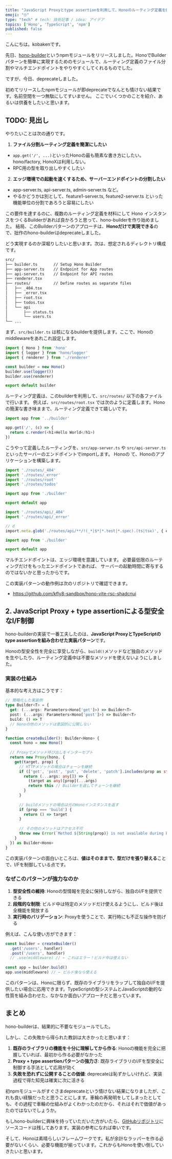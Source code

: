 ```yaml
---
title: "JavaScript Proxyとtype assertionを利用して、Honoのルーティング定義をBuilderパターンを容易にするhono-builderをリリースしてすぐdeprecateしたことを供養したい"
emoji: "🙄"
type: "tech" # tech: 技術記事 / idea: アイデア
topics: ['Hono', 'TypeScript', 'npm']
published: false
---
```


こんにちは。kobakenです。

先日、[hono-builder](https://www.npmjs.com/package/hono-builder)というnpmモジュールをリリースしました。HonoでBuilderパターンを簡単に実現するためのモジュールで、ルーティング定義のファイル分割やマルチエンドポイントをやりやすくしてくれるものでした。

ですが、今日、deprecateしました。

初めてリリースしたnpmモジュールが即deprecateでなんとも情けない結果です。名前空間を一つ無駄にしてすいません。
ここでいくつかのことを紹介、あるいは供養をしたいと思います。

## TODO: 見出し

やりたいことは次の通りです。

1. **ファイル分割ルーティング定義を簡潔にしたい**
  - `app.get('/', ...)`といったHonoの最も簡素な書き方にしたい。hono/factory, HonoXは利用しない。
  - RPC用の型を取り出しやすくしたい
2. **エッジ環境での起動を速くするため、サーバーエンドポイントの分割したい**
  - app-server.ts, api-server.ts, admin-server.ts など。
  - やるかどうかは別として、feature1-server.ts, feature2-server.ts といった機能単位の分割であろうと容易にしたい

この要件を達するのに、複数のルーティング定義を材料にして Hono インスタンスをつくるBuilderがあれば良かろうと思って、hono-builderを作り始めました。
結局、このBuilderパターンのアプローチは、**Honoだけで実現できる**ので、拙作のhono-builderはdeprecateしました。

どう実現するのか深堀りしたいと思います。次は、想定されるディレクトリ構成です。

```bash
src/
├── builder.ts       // Setup Hono Builder
├── app-server.ts    // Endpoint for App routes
├── api-server.ts    // Endpoint for API routes
├── renderer.tsx
├── routes/          // Define routes as separate files
│   ├── _404.tsx
│   ├── _error.tsx
│   ├── root.tsx
│   ├── todos.tsx
│   └── api
│       ├── status.ts
│       └── users.ts
└── ...

```

まず、`src/builder.ts` は核になるbuilderを提供します。ここで、Honoのmiddlewareをあれこれ設定します。

```typescript:src/builder.ts
import { Hono } from 'hono'
import { logger } from 'hono/logger'
import { renderer } from './renderer'

const builder = new Hono()
builder.use(logger())
builder.use(renderer)

export default builder
```

ルーティング定義は、このbuilderを利用して、`src/routes/` 以下の各ファイルで行います。
例えば、`src/routes/root.tsx` では次のように定義します。Honoの簡潔な書き味ままで、ルーティング定義できて嬉しいです。

```typescript
import app from '../builder'

app.get('/', (c) => {
  return c.render(<h1>Hello World</h1>)
})
```

こうやって定義したルーティングを、`src/app-server.ts` や `src/api-server.ts` といったサーバーのエンドポイントでimportします。
Honoの
て、Honoのアプリケーションを構築します。

```typescript:src/app-server.ts
import './routes/_404'
import './routes/_error'
import './routes/root'
import './routes/todos'

import app from './builder'

export default app
```

```typescript:src/api-server.ts
import './routes/api/_404'
import './routes/api/_error'

// d
import.meta.glob('./routes/api/**/!(_*|$*|*.test|*.spec).(ts|tsx)', { eager: true })

import app from './builder'

export default app
```

マルチエンドポイントは、エッジ環境を意識しています。
必要最低限のルーティングだけをもったエンドポイントであれば、
サーバーの起動時間に寄与するのではないかと思ったからです。


この実装パターンの動作例は次のリポジトリで確認できます。

- https://github.com/kfly8-sandbox/hono-vite-rsc-shadcnui

## 2. JavaScript Proxy + type assertionによる型安全なI/F制御

hono-builderの実装で一番工夫したのは、**JavaScript ProxyとTypeScriptのtype assertionを組み合わせた実装パターン**です。

Honoの型安全性を完全に享受しながら、`build()`メソッドなど独自のメソッドを生やしたり、ルーティング定義中は不要なメソッドを使えないようにしました。

### 実装の仕組み

基本的な考え方はこうです：

```typescript
// 簡略化した実装例
type Builder<T> = {
  get: (...args: Parameters<Hono['get']>) => Builder<T>
  post: (...args: Parameters<Hono['post']>) => Builder<T>
  build: () => T
  // Honoの他のメソッドは意図的に公開しない
}

function createBuilder(): Builder<Hono> {
  const hono = new Hono()
  
  // Proxyでメソッド呼び出しをインターセプト
  return new Proxy(hono, {
    get(target, prop) {
      // HTTPメソッドの場合はチェーンを継続
      if (['get', 'post', 'put', 'delete', 'patch'].includes(prop as string)) {
        return (...args: any[]) => {
          (target as any)[prop](...args)
          return this // Builderを返してチェーンを継続
        }
      }
      
      // buildメソッドの場合は元のHonoインスタンスを返す
      if (prop === 'build') {
        return () => target
      }
      
      // その他のメソッドはアクセス不可
      throw new Error(`Method ${String(prop)} is not available during building`)
    }
  }) as Builder<Hono>
}
```

この実装パターンの面白いところは、**値はそのままで、型だけを張り替える**ことで、I/Fを制御している点です。

### なぜこのパターンが強力なのか

1. **型安全性の維持**: Honoの型情報を完全に保持しながら、独自のI/Fを提供できる
2. **段階的な制限**: ビルド中は特定のメソッドだけ使えるようにし、ビルド後は全機能を開放する
3. **実行時のバリデーション**: Proxyを使うことで、実行時にも不正な操作を防げる

例えば、こんな使い方ができます：

```typescript
const builder = createBuilder()
  .get('/users', handler)
  .post('/users', handler)
  // .use(middleware) // ← これはエラー！ビルド中は使えない
  
const app = builder.build()
app.use(middleware) // ← ビルド後なら使える
```

このパターンは、Honoに限らず、既存のライブラリをラップして独自のI/Fを提供したい場合に応用できます。TypeScriptの型システムとJavaScriptの動的な性質を組み合わせた、なかなか面白いアプローチだと思っています。

## まとめ

hono-builderは、結果的に不要なモジュールでした。

しかし、この失敗から得られた教訓は大きかったと思います：

1. **既存のライブラリの機能を十分に理解してから作る**: Honoの機能を完全に把握していれば、最初から作る必要がなかった
2. **Proxy + type assertionパターンの強力さ**: 既存ライブラリのI/Fを型安全に制御する手法として応用が効く
3. **失敗を恐れずに公開することの価値**: deprecateは恥ずかしいけれど、実装過程で得た知見は確実に次に活きる

初npmモジュールがすぐさまdeprecateという情けない結果になりましたが、これも良い経験だったと思うことにします。車輪の再発明をしてしまったとしても、その過程で車輪の仕組みがよくわかったのだから、それはそれで価値があったのではないでしょうか。

もしhono-builderに興味を持っていただいた方がいたら、[GitHubリポジトリ](https://github.com/kfly8/hono-builder)にソースコードは残してあります。実装の参考になれば幸いです。

そして、Honoは素晴らしいフレームワークです。私が余計なラッパーを作る必要がないくらい、必要な機能が揃っています。これからもHonoを使い倒していきたいと思います。


